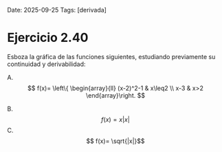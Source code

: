 Date: 2025-09-25
Tags: [derivada]

# Ejercicio 2.40

 
Esboza la gráfica de las funciones siguientes, estudiando previamente su continuidad y derivabilidad:

A.  
$$
 f(x)= \left\{ \begin{array}{ll}
 (x-2)^2-1 &  x\leq2 \\
 x-3 &  x>2
\end{array}\right.
$$

B.   $$ f(x)= x|x|$$ 
C.   $$ f(x)=  \sqrt{|x|}$$ 
